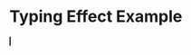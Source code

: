 <!-- Markdown with embedded HTML/CSS for typing effect -->
# Typing Effect Example

<div style="font-family: monospace; white-space: nowrap; overflow: hidden; animation: typing 2s steps(30, end); border-right: 2px solid;">
  Hello, world!
</div>

<style>
  @keyframes typing {
    from {
      width: 0;
    }
    to {
      width: 100%;
    }
  }
</style>

